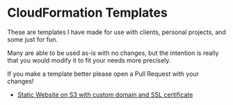 # CloudFormation Templates

These are templates I have made for use with clients, personal projects, and some just for fun.

Many are able to be used as-is with no changes, but the intention is really that you would modify it to fit your needs more precisely.

If you make a template better please open a Pull Request with your changes!

* [Static Website on S3 with custom domain and SSL certificate](static_website_on_s3_with_custom_domain_and_https.yml)